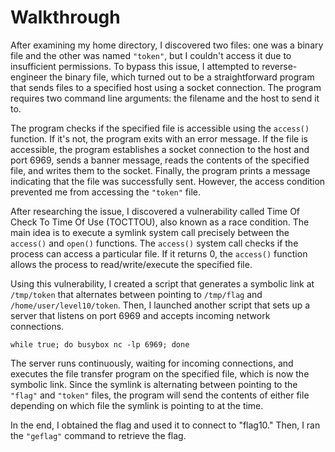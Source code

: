 # Walkthrough

After examining my home directory, I discovered two files: one was a binary file and the other was named `"token"`, but I couldn't access it due to insufficient permissions. To bypass this issue, I attempted to reverse-engineer the binary file, which turned out to be a straightforward program that sends files to a specified host using a socket connection. The program requires two command line arguments: the filename and the host to send it to.

The program checks if the specified file is accessible using the `access()` function. If it's not, the program exits with an error message. If the file is accessible, the program establishes a socket connection to the host and port 6969, sends a banner message, reads the contents of the specified file, and writes them to the socket. Finally, the program prints a message indicating that the file was successfully sent. However, the access condition prevented me from accessing the `"token"` file.

After researching the issue, I discovered a vulnerability called Time Of Check To Time Of Use (TOCTTOU), also known as a race condition. The main idea is to execute a symlink system call precisely between the `access()` and `open()` functions. The `access()` system call checks if the process can access a particular file. If it returns 0, the `access()` function allows the process to read/write/execute the specified file.

Using this vulnerability, I created a script that generates a symbolic link at `/tmp/token` that alternates between pointing to `/tmp/flag` and `/home/user/level10/token`. Then, I launched another script that sets up a server that listens on port 6969 and accepts incoming network connections.
```
while true; do busybox nc -lp 6969; done
```
The server runs continuously, waiting for incoming connections, and executes the file transfer program on the specified file, which is now the symbolic link. Since the symlink is alternating between pointing to the `"flag"` and `"token"` files, the program will send the contents of either file depending on which file the symlink is pointing to at the time.

In the end, I obtained the flag and used it to connect to "flag10." Then, I ran the `"geflag"` command to retrieve the flag.
